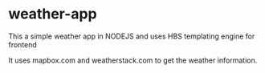 # weather-app

This a simple weather app in NODEJS and uses HBS templating engine for frontend

It uses mapbox.com and weatherstack.com to get the weather information.
